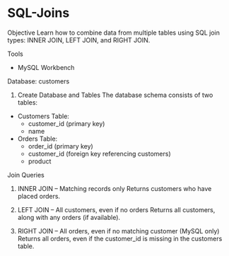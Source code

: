 # SQL-Joins

Objective
Learn how to combine data from multiple tables using SQL join types: INNER JOIN, LEFT JOIN, and RIGHT JOIN.

Tools
- MySQL Workbench

Database: customers
1. Create Database and Tables
The database schema consists of two tables:

- Customers Table:
    - customer_id (primary key)
    - name
- Orders Table:
    - order_id (primary key)
    - customer_id (foreign key referencing customers)
    - product

Join Queries
1. INNER JOIN – Matching records only
Returns customers who have placed orders.

2. LEFT JOIN – All customers, even if no orders
Returns all customers, along with any orders (if available).

3. RIGHT JOIN – All orders, even if no matching customer (MySQL only)
Returns all orders, even if the customer_id is missing in the customers table.

